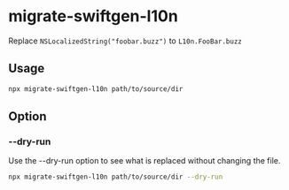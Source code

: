 # migrate-swiftgen-l10n

Replace `NSLocalizedString("foobar.buzz")` to `L10n.FooBar.buzz`

## Usage

```sh
npx migrate-swiftgen-l10n path/to/source/dir
```

## Option

### --dry-run

Use the --dry-run option to see what is replaced without changing the file.

```sh
npx migrate-swiftgen-l10n path/to/source/dir --dry-run
```
